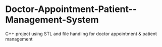 # Doctor-Appointment-Patient--Management-System
C++ project using STL and file handling for doctor appointment &amp; patient management
